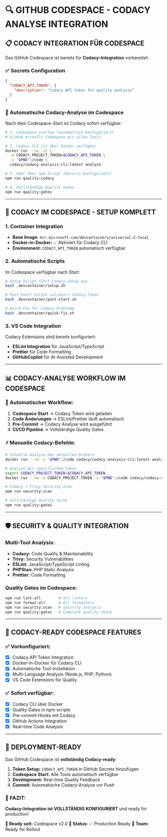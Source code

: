 # 🔍 GITHUB CODESPACE - CODACY ANALYSE INTEGRATION

## 📋 CODACY INTEGRATION FÜR CODESPACE

Das GitHub Codespace ist bereits für **Codacy-Integration** vorbereitet:

### ✅ **Secrets Configuration**

```json
{
  "CODACY_API_TOKEN": {
    "description": "Codacy API token for quality analysis"
  }
}
```

### 🚀 **Automatische Codacy-Analyse im Codespace**

Nach dem Codespace-Start ist Codacy sofort verfügbar:

```bash
# 1. Codespace starten (automatisch konfiguriert)
# GitHub erstellt Codespace mit allen Tools

# 2. Codacy CLI ist über Docker verfügbar
docker run --rm -it \
  -e CODACY_PROJECT_TOKEN=$CODACY_API_TOKEN \
  -v "$PWD":/code \
  codacy/codacy-analysis-cli:latest analyze

# 3. Oder über npm Script (bereits konfiguriert)
npm run quality:codacy

# 4. Vollständige Quality Gates
npm run quality:gates
```

---

## 🐳 **CODACY IM CODESPACE - SETUP KOMPLETT**

### **1. Container Integration**

- **Base Image:** `mcr.microsoft.com/devcontainers/universal:2-focal`
- **Docker-in-Docker:** ✅ Aktiviert für Codacy CLI
- **Environment:** `CODACY_API_TOKEN` automatisch verfügbar

### **2. Automatische Scripts**

Im Codespace verfügbar nach Start:

```bash
# Setup Script führt Codacy-Setup aus
bash .devcontainer/setup.sh

# Post-Start Script validiert Codacy-Token
bash .devcontainer/post-start.sh

# Quick-Fix für Codacy-Probleme
bash .devcontainer/quick-fix.sh
```

### **3. VS Code Integration**

Codacy Extensions sind bereits konfiguriert:

- **ESLint Integration** für JavaScript/TypeScript
- **Prettier** für Code Formatting
- **GitHubCopilot** für AI-Assisted Development

---

## 📊 **CODACY-ANALYSE WORKFLOW IM CODESPACE**

### **🔄 Automatischer Workflow:**

1. **Codespace Start** → Codacy Token wird geladen
2. **Code Änderungen** → ESLint/Prettier läuft automatisch
3. **Pre-Commit** → Codacy Analyse wird ausgeführt
4. **CI/CD Pipeline** → Vollständige Quality Gates

### **⚡ Manuelle Codacy-Befehle:**

```bash
# Schnelle Analyse des aktuellen Ordners
docker run --rm -v "$PWD":/code codacy/codacy-analysis-cli:latest analyze

# Analyse mit spezifischem Token
export CODACY_PROJECT_TOKEN=$CODACY_API_TOKEN
docker run --rm -e CODACY_PROJECT_TOKEN -v "$PWD":/code codacy/codacy-analysis-cli:latest analyze

# Codacy + Trivy Security Scan
npm run security:scan

# Vollständige Quality Suite
npm run quality:gates
```

---

## 🛡️ **SECURITY & QUALITY INTEGRATION**

### **Multi-Tool Analysis:**

- **Codacy:** Code Quality & Maintainability
- **Trivy:** Security Vulnerabilities
- **ESLint:** JavaScript/TypeScript Linting
- **PHPStan:** PHP Static Analysis
- **Prettier:** Code Formatting

### **Quality Gates im Codespace:**

```bash
npm run lint:all        # All linters
npm run format:all      # All formatters
npm run security:scan   # Security analysis
npm run quality:gates   # Complete quality check
```

---

## 🎯 **CODACY-READY CODESPACE FEATURES**

### ✅ **Vorkonfiguriert:**

- [x] Codacy API Token Integration
- [x] Docker-in-Docker für Codacy CLI
- [x] Automatische Tool-Installation
- [x] Multi-Language Analysis (Node.js, PHP, Python)
- [x] VS Code Extensions für Quality

### ✅ **Sofort verfügbar:**

- [x] Codacy CLI über Docker
- [x] Quality Gates in npm scripts
- [x] Pre-commit Hooks mit Codacy
- [x] GitHub Actions Integration
- [x] Real-time Code Analysis

---

## 🚀 **DEPLOYMENT-READY**

Das GitHub Codespace ist **vollständig Codacy-ready**:

1. **Token Setup:** `CODACY_API_TOKEN` in GitHub Secrets hinzufügen
2. **Codespace Start:** Alle Tools automatisch verfügbar
3. **Development:** Real-time Quality Feedback
4. **Commit:** Automatische Codacy-Analyse vor Push

### **🎊 FAZIT:**

**Codacy-Integration ist VOLLSTÄNDIG KONFIGURIERT** und ready for production!

**📅 Ready seit:** Codespace v2.0
**🔄 Status:** ✅ Production Ready
**👥 Team:** Ready for Rollout
